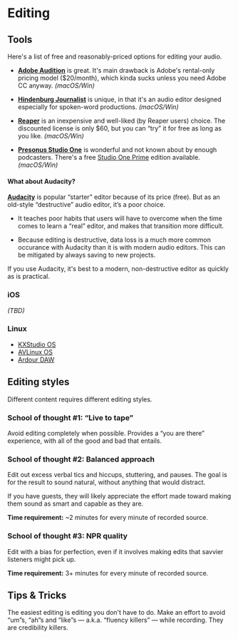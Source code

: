 # Editing

## Tools

Here's a list of free and reasonably-priced options for editing your audio.

* [**Adobe Audition**](http://www.adobe.com/products/audition.html) is great. It's main drawback is Adobe's rental-only pricing model ($20/month), which kinda sucks unless you need Adobe CC anyway. _(macOS/Win)_

* [**Hindenburg Journalist**](http://hindenburg.com/products/hindenburg-journalist) is unique, in that it's an audio editor designed especially for spoken-word productions. _(macOS/Win)_

* [**Reaper**](http://www.reaper.fm/) is an inexpensive and well-liked \(by Reaper users\) choice. The discounted license is only $60, but you can “try” it for free as long as you like. _(macOS/Win)_

* [**Presonus Studio One**](http://studioone.presonus.com/) is wonderful and not known about by enough podcasters. There's a free [Studio One Prime](https://shop.presonus.com/products/studio-one-prods/Studio-One-3-Prime) edition available. _(macOS/Win)_

#### What about Audacity?

[**Audacity**](http://www.audacityteam.org/) is popular “starter” editor because of its price (free). But as an old-style “destructive” audio editor, it’s a poor choice.

* It teaches poor habits that users will have to overcome when the time comes to learn a “real” editor, and makes that transition more difficult.

* Because editing is destructive, data loss is a much more common occurance with Audacity than it is with modern audio editors. This can be mitigated by always saving to new projects.

If you use Audacity, it's best to a modern, non-destructive editor as quickly as is practical.

### iOS

_\(TBD\)_

### Linux

* [KXStudio OS](http://kxstudio.linuxaudio.org/)
* [AVLinux OS](http://www.bandshed.net/AVLinux.html/)
* [Ardour DAW](http://ardour.org/)

## Editing styles

Different content requires different editing styles.

### School of thought \#1: “Live to tape”

Avoid editing completely when possible.  Provides a “you are there” experience, with all of the good and bad that entails.

### School of thought \#2: Balanced approach

Edit out excess verbal tics and hiccups, stuttering, and pauses.  The goal is for the result to sound natural, without anything that would distract.

If you have guests, they will likely appreciate the effort made toward making them sound as smart and capable as they are.

**Time requirement:** ~2 minutes for every minute of recorded source.

### School of thought \#3: NPR quality

Edit with a bias for perfection, even if it involves making edits that savvier listeners might pick up.

**Time requirement:** 3+ minutes for every minute of recorded source.

## Tips & Tricks

The easiest editing is editing you don't have to do.  Make an effort to avoid “um”s, “ah”s and “like”s — a.k.a. “fluency killers” — while recording.  They are credibility killers.

